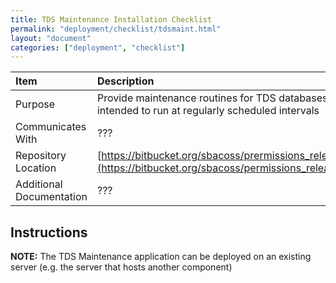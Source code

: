 ```yaml
---
title: TDS Maintenance Installation Checklist
permalink: "deployment/checklist/tdsmaint.html"
layout: "document"
categories: ["deployment", "checklist"]
---
```


| Item | Description |
|:-----|:------------|
| Purpose | Provide maintenance routines for TDS databases intended to run at regularly scheduled intervals |
| Communicates With | ??? |
| Repository Location | [https://bitbucket.org/sbacoss/prermissions_release](https://bitbucket.org/sbacoss/permissions_release) |
| Additional Documentation | ??? |

## Instructions

**NOTE:** The TDS Maintenance application can be deployed on an existing server (e.g. the server that hosts another component)